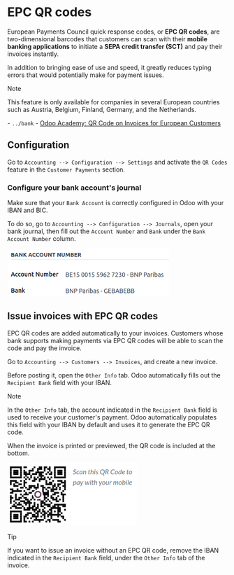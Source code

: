 # EPC QR codes

European Payments Council quick response codes, or **EPC QR codes**, are
two-dimensional barcodes that customers can scan with their **mobile
banking applications** to initiate a **SEPA credit transfer (SCT)** and
pay their invoices instantly.

In addition to bringing ease of use and speed, it greatly reduces typing
errors that would potentially make for payment issues.

> [!NOTE]
> This feature is only available for companies in several European
> countries such as Austria, Belgium, Finland, Germany, and the
> Netherlands.

<div class="seealso">

\- `../bank` - [Odoo Academy: QR Code on Invoices for European
Customers](https://www.odoo.com/r/VuU)

</div>

## Configuration

Go to `Accounting --> Configuration --> Settings` and activate the `QR
Codes` feature in the `Customer Payments` section.

### Configure your bank account's journal

Make sure that your `Bank Account` is correctly configured in Odoo with
your IBAN and BIC.

To do so, go to `Accounting --> Configuration --> Journals`, open your
bank journal, then fill out the `Account Number` and `Bank` under the
`Bank Account
Number` column.

![Bank account number column in the bank journal](epc_qr_code/bank-journal.png)

## Issue invoices with EPC QR codes

EPC QR codes are added automatically to your invoices. Customers whose
bank supports making payments via EPC QR codes will be able to scan the
code and pay the invoice.

Go to `Accounting --> Customers --> Invoices`, and create a new invoice.

Before posting it, open the `Other Info` tab. Odoo automatically fills
out the `Recipient Bank` field with your IBAN.

> [!NOTE]
> In the `Other Info` tab, the account indicated in the `Recipient Bank`
> field is used to receive your customer's payment. Odoo automatically
> populates this field with your IBAN by default and uses it to generate
> the EPC QR code.

When the invoice is printed or previewed, the QR code is included at the
bottom.

![QR code on a customer invoice](epc_qr_code/invoice-qr-code.png)

> [!TIP]
> If you want to issue an invoice without an EPC QR code, remove the
> IBAN indicated in the `Recipient Bank` field, under the `Other Info`
> tab of the invoice.
